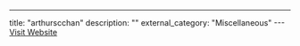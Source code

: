 ---
title: "arthurscchan"
description: ""
external_category: "Miscellaneous"
---[Visit Website](https://github.com/arthurscchan)

